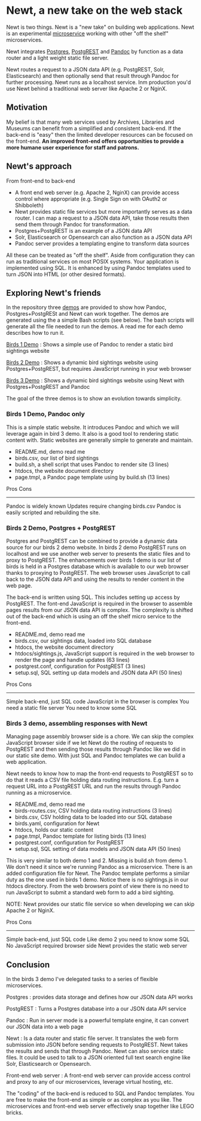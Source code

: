 
# Newt, a new take on the web stack

Newt is two things. Newt is a "new take" on building web applications. Newt is an experimental [microservice](https://en.wikipedia.org/wiki/Microservices) working with other "off the shelf" microservices.

Newt integrates [Postgres](https://postgresql.org), [PostgREST](https://postgrest.org) and [Pandoc](https://pandoc.org) by function as a data router and a light weight static file server.

Newt routes a request to a JSON data API (e.g. PostgREST, Solr, Elasticsearch) and then optionally send that result through Pandoc for further processing. Newt runs as a localhost service. Inm production you'd use Newt behind a traditional web server like Apache 2 or NginX.

## Motivation

My belief is that many web services used by Archives, Libraries and Museums can benefit from a simplified and consistent back-end. If the back-end is "easy" then the limited developer resources can be focused on the front-end. **An improved front-end offers opportunities to provide a more humane user experience for staff and patrons.** 

## Newt's approach

From front-end to back-end

- A front end web server (e.g. Apache 2, NginX) can provide access control where appropriate (e.g. Single Sign on with OAuth2 or Shibboleth)
- Newt provides static file services but more importantly serves as a data router. I can map a request to a JSON data API, take those results then send them through Pandoc for transformation.
- Postgres+PostgREST is an example of a JSON data API
- Solr, Elasticsearch or Opensearch can also function as a JSON data API
- Pandoc server provides a templating engine to transform data sources

All these can be treated as "off the shelf". Aside from configuration they can run as traditional services on most POSIX systems.  Your application is implemented using SQL. It is enhanced by using Pandoc templates used to turn JSON into HTML (or other desired formats). 

## Exploring Newt's friends

In the repository three [demos](https://github.com/caltechlibrary/newt/tree/main/demos) are provided to show how Pandoc, Postgres+PostgRESt and Newt can work together. The demos are generated using the a simple Bash scripts (see below). The bash scripts will generate all the file needed to run the demos. A read me for each demo describes how to run it.

[Birds 1 Demo](https://github.com/caltechlibrary/newt/blob/main/demos/setup-birds1.bash)
: Shows a simple use of Pandoc to render a static bird sightings website

[Birds 2 Demo](https://github.com/caltechlibrary/newt/blob/main/demos/setup-birds2.bash)
: Shows a dynamic bird sightings website using Postgres+PostgREST, but requires JavaScript running in your web browser

[Birds 3 Demo](https://github.com/caltechlibrary/newt/blob/main/demos/setup-birds3.bash)
: Shows a dynamic bird sightings website using Newt with Postgres+PostgREST and Pandoc

The goal of the three demos is to show an evolution towards simplicity.


### Birds 1 Demo, Pandoc only

This is a simple static website. It introduces Pandoc and which we will leverage again in bird 3 demo. It also is a good tool to rendering static content with. Static websites are generally simple to generate and maintain.

- README.md, demo read me
- birds.csv, our list of bird sightings
- build.sh, a shell script that uses Pandoc to render site (3 lines)
- htdocs, the website document directory
- page.tmpl, a Pandoc page template using by build.sh (13 lines)

Pros                             Cons
-------------------------------- -----------------------------------
Pandoc is widely known           Updates require changing birds.csv
Pandoc is easily scripted        and rebuilding the site.


### Birds 2 Demo, Postgres + PostgREST

Postgres and PostgREST can be combined to provide a dynamic data source for our birds 2 demo website. In birds 2 demo PostgREST runs on localhost and we use another web server to presents the static files and to proxy to PostgREST. The enhancements over  birds 1 demo is our list of birds is held in a Postgres database which is available to our web browser thanks to proxying to PostgREST. The web browser uses JavaScript to call back to the JSON data API and using the results to render content in the web page.

The back-end is written using SQL. This includes setting up access by PostgREST. The font-end JavaScript is required in the browser to assemble pages results from our JSON data API is complex. The complexity is shifted out of the back-end which is using an off the shelf micro service to the front-end.

- README.md, demo read me
- birds.csv, our sightings data, loaded into SQL database
- htdocs, the website document directory
- htdocs/sightings.js, JavaScript support is required in the web browser to render the page and handle updates (63 lines)
- postgrest.conf, configuration for PostgREST (3 lines)
- setup.sql, SQL setting up data models and JSON data API (50 lines)

Pros                              Cons
--------------------------------  ------------------------------------
Simple back-end, just SQL code    JavaScript in the browser is complex
                                  You need a static file server
                                  You need to know some SQL


### Birds 3 demo, assembling responses with Newt

Managing page assembly browser side is a chore. We can skip the complex JavaScript browser side if we let Newt do the routing of requests to PostgREST and then sending those results through Pandoc like we did in our static site demo. With just SQL and Pandoc templates we can build a web application.

Newt needs to know how to map the front-end requests to PostgREST so to do that it reads a CSV file holding data routing instructions. E.g. turn a request URL into a PostgREST URL and run the results through Pandoc running as a microservice.

- README.md, demo read me
- birds-routes.csv, CSV holding data routing instructions (3 lines)
- birds.csv, CSV holding data to be loaded into our SQL database
- birds.yaml, configuration for Newt
- htdocs, holds our static content
- page.tmpl, Pandoc template for listing birds  (13 lines)
- postgrest.conf, configuration for PostgREST
- setup.sql, SQL setting of data models and JSON data API (50 lines)

This is very similar to both demo 1 and 2. Missing is build.sh from demo 1. We don't need it since we're running Pandoc as a microservice.  There is an added configuration file for Newt. The Pandoc template performs a similar duty as the one used in birds 1 demo. Notice there is no sightings.js in our htdocs directory. From the web browsers point of view there is no need to run JavaScript to submit a standard web form to add a bird sighting.

NOTE: Newt provides our static file service so when developing we can skip Apache 2 or NginX.

Pros                                 Cons
-----------------------------------  ------------------------------------
Simple back-end, just SQL code       Like demo 2 you need to know some SQL
No JavaScript required browser side
Newt provides the static web server


## Conclusion

In the birds 3 demo I've delegated tasks to a series of flexible microservices.

Postgres
: provides data storage and defines how our JSON data API works

PostgREST
: Turns a Postgres database into a our JSON data API service

Pandoc
: Run in server mode is a powerful template engine, it can convert our JSON data into a web page

Newt
: Is a data router and static file server. It translates the web form submission into JSON before sending requests to PostgREST. Newt takes the results and sends that through Pandoc. Newt can also service static files. It could be used to talk to a JSON oriented full text search engine like Solr, Elasticsearch or Opensearch.

Front-end web server
: A front-end web server can provide access control and proxy to any of our microservices, leverage virtual hosting, etc.

The "coding" of the back-end is reduced to SQL and Pandoc templates. You are free to make the front-end as simple or as complex as you like. The microservices and front-end web server effectively snap together like LEGO bricks.



